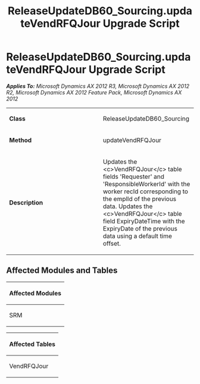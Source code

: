 ﻿---
title: ReleaseUpdateDB60_Sourcing.updateVendRFQJour Upgrade Script
TOCTitle: ReleaseUpdateDB60_Sourcing.updateVendRFQJour Upgrade Script
ms:assetid: 3e1a1523-9e86-bf8c-81b9-c9d21d784599
ms:mtpsurl: https://msdn.microsoft.com/en-us/library/JJ718757(v=AX.60)
ms:contentKeyID: 49707802
ms.date: 05/18/2015
mtps_version: v=AX.60
---

# ReleaseUpdateDB60\_Sourcing.updateVendRFQJour Upgrade Script 


_**Applies To:** Microsoft Dynamics AX 2012 R3, Microsoft Dynamics AX 2012 R2, Microsoft Dynamics AX 2012 Feature Pack, Microsoft Dynamics AX 2012_

<table>
<colgroup>
<col style="width: 50%" />
<col style="width: 50%" />
</colgroup>
<tbody>
<tr class="odd">
<td><p><strong>Class</strong></p></td>
<td><p>ReleaseUpdateDB60_Sourcing</p></td>
</tr>
<tr class="even">
<td><p><strong>Method</strong></p></td>
<td><p>updateVendRFQJour</p></td>
</tr>
<tr class="odd">
<td><p><strong>Description</strong></p></td>
<td><p>Updates the &lt;c&gt;VendRFQJour&lt;/c&gt; table fields 'Requester' and 'ResponsibleWorkerId' with the worker recId corresponding to the emplId of the previous data. Updates the &lt;c&gt;VendRFQJour&lt;/c&gt; table field ExpiryDateTime with the ExpiryDate of the previous data using a default time offset.</p></td>
</tr>
</tbody>
</table>


## Affected Modules and Tables

<table>
<colgroup>
<col style="width: 100%" />
</colgroup>
<thead>
<tr class="header">
<th><p>Affected Modules</p></th>
</tr>
</thead>
<tbody>
<tr class="odd">
<td><p>SRM</p></td>
</tr>
</tbody>
</table>


<table>
<colgroup>
<col style="width: 100%" />
</colgroup>
<thead>
<tr class="header">
<th><p>Affected Tables</p></th>
</tr>
</thead>
<tbody>
<tr class="odd">
<td><p>VendRFQJour</p></td>
</tr>
</tbody>
</table>

  


